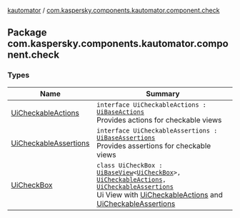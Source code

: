 [kautomator](../index.md) / [com.kaspersky.components.kautomator.component.check](./index.md)

## Package com.kaspersky.components.kautomator.component.check

### Types

| Name | Summary |
|---|---|
| [UiCheckableActions](-ui-checkable-actions/index.md) | `interface UiCheckableActions : `[`UiBaseActions`](../com.kaspersky.components.kautomator.component.common.actions/-ui-base-actions/index.md)<br>Provides actions for checkable views |
| [UiCheckableAssertions](-ui-checkable-assertions/index.md) | `interface UiCheckableAssertions : `[`UiBaseAssertions`](../com.kaspersky.components.kautomator.component.common.assertions/-ui-base-assertions/index.md)<br>Provides assertions for checkable views |
| [UiCheckBox](-ui-check-box/index.md) | `class UiCheckBox : `[`UiBaseView`](../com.kaspersky.components.kautomator.component.common.views/-ui-base-view/index.md)`<`[`UiCheckBox`](-ui-check-box/index.md)`>, `[`UiCheckableActions`](-ui-checkable-actions/index.md)`, `[`UiCheckableAssertions`](-ui-checkable-assertions/index.md)<br>Ui View with [UiCheckableActions](-ui-checkable-actions/index.md) and [UiCheckableAssertions](-ui-checkable-assertions/index.md) |
